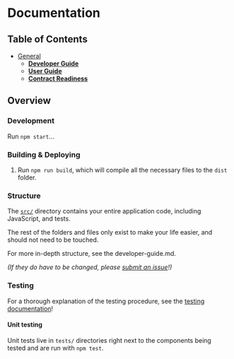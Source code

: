 # Documentation

## Table of Contents

- [General](general)
  - [**Developer Guide**](developer-guide.md)
  - [**User Guide**](user-guide.md)
  - [**Contract Readiness**](contract-readiness.md)

## Overview

### Development

Run `npm start`...

### Building & Deploying

1. Run `npm run build`, which will compile all the necessary files to the
`dist` folder.

### Structure

The [`src/`](../../../tree/master/src) directory contains your entire application code, including JavaScript, and tests.

The rest of the folders and files only exist to make your life easier, and
should not need to be touched.

For more in-depth structure, see the developer-guide.md.

*(If they do have to be changed, please [submit an issue](https://github.com/RNDflo/RNDflo-contracts/issues)!)*

### Testing

For a thorough explanation of the testing procedure, see the
[testing documentation](./developer-guide/README.md)!

#### Unit testing

Unit tests live in `tests/` directories right next to the components being tested
and are run with `npm test`.
